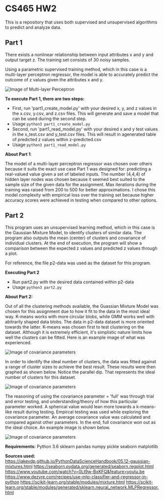 # CS465 HW2

This is a repository that uses both supervised and unsupervised algorithms to predict and analyze data.

## Part 1

There exists a nonlinear relationship between input attributes x and y and output target z. The training set consists of 30 noisy samples.

Using a parametric supervised training method, which in this case is a multi-layer perceptron regressor, the model is able to accurately predict
the outcome of z values given the attributes x and y.

![Image of Multi-layer Perceptron](https://miro.medium.com/max/3446/1*-IPQlOd46dlsutIbUq1Zcw.png)

**To execute Part 1, there are **two** steps:**
    
- First, run 'part1_create_model.py' with your desired x, y, and z values in the x.csv, y.csv, and z.csv files. This will generate and save a model that can be used during the second step.
- Usage `python3 part1_create_model.py`
- Second, run 'part1_read_model.py' with your desired x and y test values in the x_test.csv and y_test.csv files. This will result in agenerated table of  predicted z values within z-predicted.csv
- Usage `python3 part1_read_model.py`

**About Part 1**:
    
The model of a multi-layer perceptron regressor was chosen over others because it suits the exact use case Part 1 was designed for: predicting a real-valued value given a set of labeled inputs. The number (4,4,4) of hidden layer nodes was chosen because it seemed best suited to the sample size of the given data for the assignment. Max iterations during the training was raised from 200 to 500 for better approximations. I chose this model complexity with empirical loss over the training set because higher accuracy scores were achieved in testing when compared to other options.


## Part 2

This program uses an unsupervised learning method, which in this case is the Gaussian Mixture Model, to identify clusters of similar data. The program also outputs the mean (center) of clusters and covariance of individual clusters. At the end of execution, the program will show a comparison between the expected z values and predicted z values through a plot.

For reference, the file p2-data was used as the dataset for this program.

**Executing Part 2**
- Run part2.py with the desired data contained within p2-data
- Usage `python3 part2.py`


**About Part 2:**
    
Out of all the clustering methods available, the Guassian Mixture Model was chosen for this assignment due to how it fit to the data in the most ideal way. K-means works with more circular blobs, while GMM works well with abitrarily shaped data blobs. The data in p2-data dataset is more oriented towards the latter. K-means was chosen first to test clustering on the dataset. Although it is extremely efficient, it's simplistic nature limits how well the clusters can be fitted. Here is an example image of what was experienced.

![Image of covariance parameters](https://qph.fs.quoracdn.net/main-qimg-17cc6dcd28056b547ba49486749696df)

In order to identify the ideal number of clusters, the data was fitted against a range of cluster sizes to achieve the best result. These results were then graphed as shown below. Notice the parallel dip. That represents the ideal number of clusters for this dataset.

![Image of covariance parameters](https://imgur.com/YSGD3qX)

The reasoning of using the covariance parameter = 'full' was through trial and error testing, and understanding/theory of how this particular parameter worked. A spherical value would lean more towards a k-means-like result during testing. Empircal testing was used while exploring the covariance parameter. An average covariance value was calculated and compared against other parameters. In the end, full covariance won out as the ideal choice. An example image is shown below.

![Image of covariance parameters](https://scikit-learn.org/stable/_images/sphx_glr_plot_gmm_covariances_0011.png)





**Requirements:**
    Python 3.6
    sklearn
    pandas
    numpy
    pickle
    seaborn
    matplotlib
    
    
**Sources used:**
    https://jakevdp.github.io/PythonDataScienceHandbook/05.12-gaussian-mixtures.html
    https://seaborn.pydata.org/generated/seaborn.regplot.html
    https://www.youtube.com/watch?v=0Lt9w-BxKFQ&feature=youtu.be
    https://www.dezyre.com/recipes/use-mlp-classifier-and-regressor-in-python
    https://scikit-learn.org/stable/modules/mixture.html
    https://scikit-learn.org/stable/modules/generated/sklearn.neural_network.MLPRegressor.html

